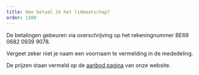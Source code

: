 ```yaml
---
title: Hoe betaal ik het lidmaatschap?
order: 1300
---
```


De betalingen gebeuren via overschrijving op het rekeningnummer BE69 0682 0939 9078.

Vergeet zeker niet je naam een voornaam te vermelding in de mededeling.

De prijzen staan vermeld op de [aanbod pagina](/aanbod) van onze website.
